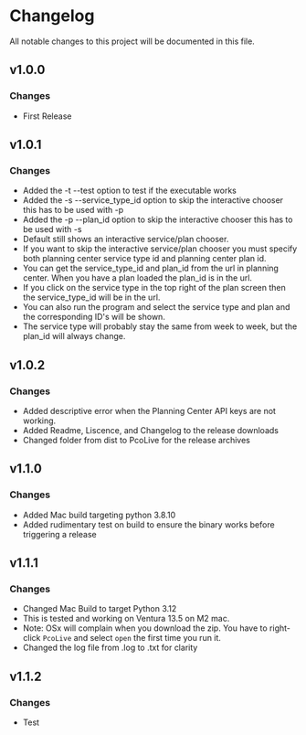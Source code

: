 # Changelog
All notable changes to this project will be documented in this file.

## v1.0.0
### Changes
 - First Release

## v1.0.1
### Changes
 - Added the -t --test option to test if the executable works
 - Added the -s --service_type_id option to skip the interactive chooser this has to be used with -p
 - Added the -p --plan_id option to skip the interactive chooser this has to be used with -s
 - Default still shows an interactive service/plan chooser.
 - If you want to skip the interactive service/plan chooser you must specify both planning center service type id and planning center plan id.
 - You can get the service_type_id and plan_id from the url in planning center. When you have a plan loaded the plan_id is in the url.
 - If you click on the service type in the top right of the plan screen then the service_type_id will be in the url.
 - You can also run the program and select the service type and plan and the corresponding ID's will be shown.
 - The service type will probably stay the same from week to week, but the plan_id will always change.

## v1.0.2
### Changes
 - Added descriptive error when the Planning Center API keys are not working.
 - Added Readme, Liscence, and Changelog to the release downloads
 - Changed folder from dist to PcoLive for the release archives

## v1.1.0
### Changes
 - Added Mac build targeting python 3.8.10
 - Added rudimentary test on build to ensure the binary works before triggering a release

## v1.1.1
### Changes
 - Changed Mac Build to target Python 3.12
 - This is tested and working on Ventura 13.5 on M2 mac.
 - Note: OSx will complain when you download the zip. You have to right-click `PcoLive` and select `open` the first time you run it.
 - Changed the log file from .log to .txt for clarity

## v1.1.2
### Changes
- Test
